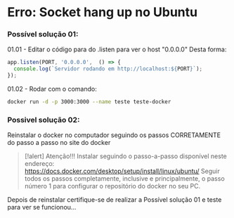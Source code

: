 # Erro: Socket hang up no Ubuntu

### Possível solução 01:
01.01 - Editar o código para do .listen para ver o host "0.0.0.0"
Desta forma:
```javascript
app.listen(PORT, '0.0.0.0',  () => {
  console.log(`Servidor rodando em http://localhost:${PORT}`);
});
```
01.02 - Rodar com o comando:
```bash
docker run -d -p 3000:3000 --name teste teste-docker
```

### Possivel solução 02:
Reinstalar o docker no computador seguindo os passos CORRETAMENTE do passo a passo no site do docker
>[!alert] Atenção!!!
>Instalar seguindo o passo-a-passo disponível neste endereço: https://docs.docker.com/desktop/setup/install/linux/ubuntu/
>Seguir todos os passos completamente, inclusive e principalmente, o passo número 1 para configurar o repositório do docker no seu PC.

Depois de reinstalar certifique-se de realizar a Possível solução 01 e teste para ver se funcionou...